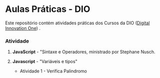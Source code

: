 # Aulas Práticas - DIO

Este repositório contém atividades práticas dos Cursos da DIO ([Digital Innovation One](https://digitalinnovation.one/)) .

### Atividade

1. **JavaScript** - "Sintaxe e Operadores, ministrado por Stephane Nusch.

2. **Javascript** - "Variáveis e tipos" 
   
   - Atividade 1 - Verifica Palindromo


